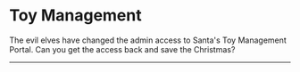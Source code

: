 # Toy Management

The evil elves have changed the admin access to Santa's Toy Management Portal. Can you get the access back and save the Christmas?

* * * * * * 

